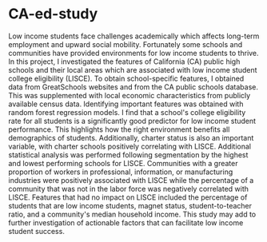 # CA-ed-study

Low income students face challenges academically which affects long-term employment and upward social mobility. Fortunately some schools and communities have provided environments for low income students to thrive. In this project, I investigated the features of California (CA) public high schools and their local areas which are associated with low income student college eligibility (LISCE). To obtain school-specific features, I obtained data from GreatSchools websites and from the CA public schools database. This was supplemented with local economic characteristics from publicly available census data. Identifying important features was obtained with random forest regression models. I find that a school's college eligibility rate for all students is a significantly good predictor for low income student performance. This highlights how the right environment benefits all demographics of students. Additionally, charter status is also an important variable, with charter schools positively correlating with LISCE. Additional statistical analysis was performed following segmentation by the highest and lowest performing schools for LISCE. Communities with a greater proportion of workers in professional, information, or manufacturing industries were positively associated with LISCE while the percentage of a community that was not in the labor force was negatively correlated with LISCE. Features that had no impact on LISCE included the percentage of students that are low income students, magnet status, student-to-teacher ratio, and a community's median household income. This study may add to further investigation of actionable factors that can facilitate low income student success.